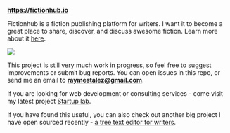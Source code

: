 **https://fictionhub.io**

Fictionhub is a fiction publishing platform for writers. I want it to become a great place to share, discover, and discuss awesome fiction. Learn more about it [here](https://fictionhub.io/about).

[![](https://fictionhub.io/static/img/social.png)](https://fictionhub.io)

This project is still very much work in progress, so feel free to suggest improvements or submit bug reports. You can open issues in this repo, or send me an email to **raymestalez@gmail.com**.

If you are looking for web development or consulting services - come visit my latest project [Startup lab](https://startuplab.io/).

If you have found this useful, you can also check out another big project I have open sourced recently - [a tree text editor for writers](https://github.com/raymestalez/nulis).
